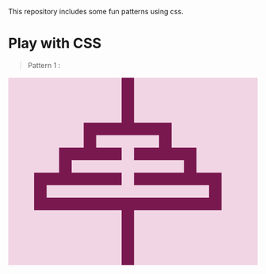 This repository includes some fun patterns using css.

# Play with CSS
> Pattern 1 :


![alt text](<Screenshot 2024-03-18 133045-1.png>)

